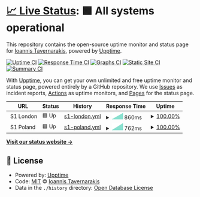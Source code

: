 # [📈 Live Status](https://status.sl-streaming.eu): <!--live status--> **🟩 All systems operational**

This repository contains the open-source uptime monitor and status page for [Ioannis Tavernarakis](https://status.sl-streaming.eu), powered by [Upptime](https://github.com/upptime/upptime).

[![Uptime CI](https://github.com/Sakretsos/status.sl-streaming.eu/workflows/Uptime%20CI/badge.svg)](https://github.com/Sakretsos/status.sl-streaming.eu/actions?query=workflow%3A%22Uptime+CI%22)
[![Response Time CI](https://github.com/Sakretsos/status.sl-streaming.eu/workflows/Response%20Time%20CI/badge.svg)](https://github.com/Sakretsos/status.sl-streaming.eu/actions?query=workflow%3A%22Response+Time+CI%22)
[![Graphs CI](https://github.com/Sakretsos/status.sl-streaming.eu/workflows/Graphs%20CI/badge.svg)](https://github.com/Sakretsos/status.sl-streaming.eu/actions?query=workflow%3A%22Graphs+CI%22)
[![Static Site CI](https://github.com/Sakretsos/status.sl-streaming.eu/workflows/Static%20Site%20CI/badge.svg)](https://github.com/Sakretsos/status.sl-streaming.eu/actions?query=workflow%3A%22Static+Site+CI%22)
[![Summary CI](https://github.com/Sakretsos/status.sl-streaming.eu/workflows/Summary%20CI/badge.svg)](https://github.com/Sakretsos/status.sl-streaming.eu/actions?query=workflow%3A%22Summary+CI%22)

With [Upptime](https://upptime.js.org), you can get your own unlimited and free uptime monitor and status page, powered entirely by a GitHub repository. We use [Issues](https://github.com/Sakretsos/status.sl-streaming.eu/issues) as incident reports, [Actions](https://github.com/Sakretsos/status.sl-streaming.eu/actions) as uptime monitors, and [Pages](https://status.sl-streaming.eu) for the status page.

<!--start: status pages-->
<!-- This summary is generated by Upptime (https://github.com/upptime/upptime) -->
<!-- Do not edit this manually, your changes will be overwritten -->
<!-- prettier-ignore -->
| URL | Status | History | Response Time | Uptime |
| --- | ------ | ------- | ------------- | ------ |
| <img alt="" src="https://icons.duckduckgo.com/ip3/null.ico" height="13"> S1 London | 🟩 Up | [s1-london.yml](https://github.com/Sakretsos/status.sl-streaming.eu/commits/HEAD/history/s1-london.yml) | <details><summary><img alt="Response time graph" src="./graphs/s1-london/response-time-week.png" height="20"> 860ms</summary><br><a href="https://status.sl-streaming.eu/history/s1-london"><img alt="Response time 860" src="https://img.shields.io/endpoint?url=https%3A%2F%2Fraw.githubusercontent.com%2FSakretsos%2Fstatus.sl-streaming.eu%2FHEAD%2Fapi%2Fs1-london%2Fresponse-time.json"></a><br><a href="https://status.sl-streaming.eu/history/s1-london"><img alt="24-hour response time 860" src="https://img.shields.io/endpoint?url=https%3A%2F%2Fraw.githubusercontent.com%2FSakretsos%2Fstatus.sl-streaming.eu%2FHEAD%2Fapi%2Fs1-london%2Fresponse-time-day.json"></a><br><a href="https://status.sl-streaming.eu/history/s1-london"><img alt="7-day response time 860" src="https://img.shields.io/endpoint?url=https%3A%2F%2Fraw.githubusercontent.com%2FSakretsos%2Fstatus.sl-streaming.eu%2FHEAD%2Fapi%2Fs1-london%2Fresponse-time-week.json"></a><br><a href="https://status.sl-streaming.eu/history/s1-london"><img alt="30-day response time 860" src="https://img.shields.io/endpoint?url=https%3A%2F%2Fraw.githubusercontent.com%2FSakretsos%2Fstatus.sl-streaming.eu%2FHEAD%2Fapi%2Fs1-london%2Fresponse-time-month.json"></a><br><a href="https://status.sl-streaming.eu/history/s1-london"><img alt="1-year response time 860" src="https://img.shields.io/endpoint?url=https%3A%2F%2Fraw.githubusercontent.com%2FSakretsos%2Fstatus.sl-streaming.eu%2FHEAD%2Fapi%2Fs1-london%2Fresponse-time-year.json"></a></details> | <details><summary><a href="https://status.sl-streaming.eu/history/s1-london">100.00%</a></summary><a href="https://status.sl-streaming.eu/history/s1-london"><img alt="All-time uptime 100.00%" src="https://img.shields.io/endpoint?url=https%3A%2F%2Fraw.githubusercontent.com%2FSakretsos%2Fstatus.sl-streaming.eu%2FHEAD%2Fapi%2Fs1-london%2Fuptime.json"></a><br><a href="https://status.sl-streaming.eu/history/s1-london"><img alt="24-hour uptime 100.00%" src="https://img.shields.io/endpoint?url=https%3A%2F%2Fraw.githubusercontent.com%2FSakretsos%2Fstatus.sl-streaming.eu%2FHEAD%2Fapi%2Fs1-london%2Fuptime-day.json"></a><br><a href="https://status.sl-streaming.eu/history/s1-london"><img alt="7-day uptime 100.00%" src="https://img.shields.io/endpoint?url=https%3A%2F%2Fraw.githubusercontent.com%2FSakretsos%2Fstatus.sl-streaming.eu%2FHEAD%2Fapi%2Fs1-london%2Fuptime-week.json"></a><br><a href="https://status.sl-streaming.eu/history/s1-london"><img alt="30-day uptime 100.00%" src="https://img.shields.io/endpoint?url=https%3A%2F%2Fraw.githubusercontent.com%2FSakretsos%2Fstatus.sl-streaming.eu%2FHEAD%2Fapi%2Fs1-london%2Fuptime-month.json"></a><br><a href="https://status.sl-streaming.eu/history/s1-london"><img alt="1-year uptime 100.00%" src="https://img.shields.io/endpoint?url=https%3A%2F%2Fraw.githubusercontent.com%2FSakretsos%2Fstatus.sl-streaming.eu%2FHEAD%2Fapi%2Fs1-london%2Fuptime-year.json"></a></details>
| <img alt="" src="https://icons.duckduckgo.com/ip3/null.ico" height="13"> S1 Poland | 🟩 Up | [s1-poland.yml](https://github.com/Sakretsos/status.sl-streaming.eu/commits/HEAD/history/s1-poland.yml) | <details><summary><img alt="Response time graph" src="./graphs/s1-poland/response-time-week.png" height="20"> 762ms</summary><br><a href="https://status.sl-streaming.eu/history/s1-poland"><img alt="Response time 762" src="https://img.shields.io/endpoint?url=https%3A%2F%2Fraw.githubusercontent.com%2FSakretsos%2Fstatus.sl-streaming.eu%2FHEAD%2Fapi%2Fs1-poland%2Fresponse-time.json"></a><br><a href="https://status.sl-streaming.eu/history/s1-poland"><img alt="24-hour response time 762" src="https://img.shields.io/endpoint?url=https%3A%2F%2Fraw.githubusercontent.com%2FSakretsos%2Fstatus.sl-streaming.eu%2FHEAD%2Fapi%2Fs1-poland%2Fresponse-time-day.json"></a><br><a href="https://status.sl-streaming.eu/history/s1-poland"><img alt="7-day response time 762" src="https://img.shields.io/endpoint?url=https%3A%2F%2Fraw.githubusercontent.com%2FSakretsos%2Fstatus.sl-streaming.eu%2FHEAD%2Fapi%2Fs1-poland%2Fresponse-time-week.json"></a><br><a href="https://status.sl-streaming.eu/history/s1-poland"><img alt="30-day response time 762" src="https://img.shields.io/endpoint?url=https%3A%2F%2Fraw.githubusercontent.com%2FSakretsos%2Fstatus.sl-streaming.eu%2FHEAD%2Fapi%2Fs1-poland%2Fresponse-time-month.json"></a><br><a href="https://status.sl-streaming.eu/history/s1-poland"><img alt="1-year response time 762" src="https://img.shields.io/endpoint?url=https%3A%2F%2Fraw.githubusercontent.com%2FSakretsos%2Fstatus.sl-streaming.eu%2FHEAD%2Fapi%2Fs1-poland%2Fresponse-time-year.json"></a></details> | <details><summary><a href="https://status.sl-streaming.eu/history/s1-poland">100.00%</a></summary><a href="https://status.sl-streaming.eu/history/s1-poland"><img alt="All-time uptime 100.00%" src="https://img.shields.io/endpoint?url=https%3A%2F%2Fraw.githubusercontent.com%2FSakretsos%2Fstatus.sl-streaming.eu%2FHEAD%2Fapi%2Fs1-poland%2Fuptime.json"></a><br><a href="https://status.sl-streaming.eu/history/s1-poland"><img alt="24-hour uptime 100.00%" src="https://img.shields.io/endpoint?url=https%3A%2F%2Fraw.githubusercontent.com%2FSakretsos%2Fstatus.sl-streaming.eu%2FHEAD%2Fapi%2Fs1-poland%2Fuptime-day.json"></a><br><a href="https://status.sl-streaming.eu/history/s1-poland"><img alt="7-day uptime 100.00%" src="https://img.shields.io/endpoint?url=https%3A%2F%2Fraw.githubusercontent.com%2FSakretsos%2Fstatus.sl-streaming.eu%2FHEAD%2Fapi%2Fs1-poland%2Fuptime-week.json"></a><br><a href="https://status.sl-streaming.eu/history/s1-poland"><img alt="30-day uptime 100.00%" src="https://img.shields.io/endpoint?url=https%3A%2F%2Fraw.githubusercontent.com%2FSakretsos%2Fstatus.sl-streaming.eu%2FHEAD%2Fapi%2Fs1-poland%2Fuptime-month.json"></a><br><a href="https://status.sl-streaming.eu/history/s1-poland"><img alt="1-year uptime 100.00%" src="https://img.shields.io/endpoint?url=https%3A%2F%2Fraw.githubusercontent.com%2FSakretsos%2Fstatus.sl-streaming.eu%2FHEAD%2Fapi%2Fs1-poland%2Fuptime-year.json"></a></details>

<!--end: status pages-->

[**Visit our status website →**](https://status.sl-streaming.eu)

## 📄 License

- Powered by: [Upptime](https://github.com/upptime/upptime)
- Code: [MIT](./LICENSE) © [Ioannis Tavernarakis](https://status.sl-streaming.eu)
- Data in the `./history` directory: [Open Database License](https://opendatacommons.org/licenses/odbl/1-0/)
